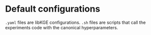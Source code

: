 # Default configurations

`.yaml` files are libKGE configurations. `.sh` files are scripts that call the experiments code with the canonical hyperparameters.